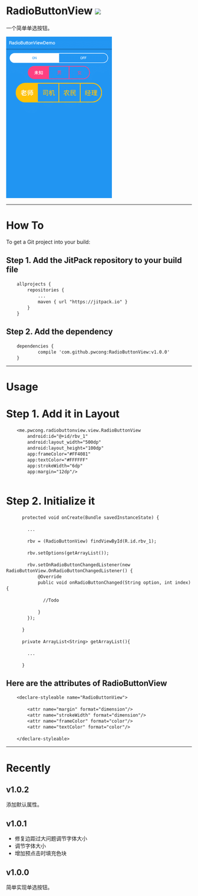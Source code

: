 # RadioButtonView [![](https://jitpack.io/v/pwcong/RadioButtonView.svg)](https://jitpack.io/#pwcong/RadioButtonView)

一个简单单选按钮。

![SnapShot](https://github.com/pwcong/SnapShot/blob/master/RadioButtonView/GIF2.gif)

****************

# How To

To get a Git project into your build:

## Step 1. Add the JitPack repository to your build file
```
	allprojects {
		repositories {
			...
			maven { url "https://jitpack.io" }
		}
	}
```

## Step 2. Add the dependency
```	
	dependencies {
	        compile 'com.github.pwcong:RadioButtonView:v1.0.0'
	}

```

****************

# Usage

# Step 1. Add it in Layout

```
    <me.pwcong.radiobuttonview.view.RadioButtonView
        android:id="@+id/rbv_1"
        android:layout_width="500dp"
        android:layout_height="100dp" 
        app:frameColor="#FF4081"
        app:textColor="#FFFFFF"
        app:strokeWidth="6dp"
        app:margin="12dp"/>
        
```

# Step 2. Initialize it

```
      protected void onCreate(Bundle savedInstanceState) {
      
        ...

        rbv = (RadioButtonView) findViewById(R.id.rbv_1);
        
        rbv.setOptions(getArrayList());
        
        rbv.setOnRadioButtonChangedListener(new RadioButtonView.OnRadioButtonChangedListener() {
            @Override
            public void onRadioButtonChanged(String option, int index) {

              //Todo

            }
        });
        
      }

      private ArrayList<String> getArrayList(){
      
        ...
        
      }

```

## Here are the attributes of RadioButtonView

```
    <declare-styleable name="RadioButtonView">

        <attr name="margin" format="dimension"/>
        <attr name="strokeWidth" format="dimension"/>
        <attr name="frameColor" format="color"/>
        <attr name="textColor" format="color"/>

    </declare-styleable>

```

****************

# Recently

## v1.0.2

添加默认属性。

## v1.0.1

* 修复边距过大问题调节字体大小
* 调节字体大小
* 增加预点击时填充色块

## v1.0.0

简单实现单选按钮。




